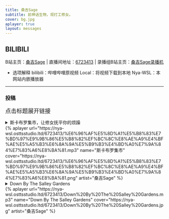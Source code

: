 ```yaml
---
title: 桑吉Sage
subtitle: 前神话生物，现打工修女。
cover: bg.jpg
aplayer: true
layout: messages
---
```


## BILIBILI

B站主页：[桑吉Sage](https://space.bilibili.com/106415) | 直播间地址：[6723413](https://live.bilibili.com/6723413) | 录播组B站主页：[桑吉Sage录播机](https://space.bilibili.com/307598397)

* 选项解释
  bilibili：哔哩哔哩原视频
  Local：将视频下载到本地
  Nya-WSL：本网站内嵌播放器

---

### 投稿

<font size=4px>点击标题展开链接</font>

<details>
<summary>斯卡布罗集市，让修女抚平你的烦躁</summary>

> [bilibili](https://www.bilibili.com/video/BV1sQ4y1D7D5) | [Local](https://nya-wsl.osttsstudio.ltd/6723413/%E6%96%AF%E5%8D%A1%E5%B8%83%E7%BD%97%E9%9B%86%E5%B8%82%EF%BC%8C%E8%AE%A9%E4%BF%AE%E5%A5%B3%E6%8A%9A%E5%B9%B3%E4%BD%A0%E7%9A%84%E7%83%A6%E8%BA%81.mp4) | [Nya-WSL](https://nya-wsl.com/6723413/BV1sQ4y1D7D5)
</details>
{%  aplayer
    url="https://nya-wsl.osttsstudio.ltd/6723413/%E6%96%AF%E5%8D%A1%E5%B8%83%E7%BD%97%E9%9B%86%E5%B8%82%EF%BC%8C%E8%AE%A9%E4%BF%AE%E5%A5%B3%E6%8A%9A%E5%B9%B3%E4%BD%A0%E7%9A%84%E7%83%A6%E8%BA%81.mp3"
    name="斯卡布罗集市"
    cover="https://nya-wsl.osttsstudio.ltd/6723413/%E6%96%AF%E5%8D%A1%E5%B8%83%E7%BD%97%E9%9B%86%E5%B8%82%EF%BC%8C%E8%AE%A9%E4%BF%AE%E5%A5%B3%E6%8A%9A%E5%B9%B3%E4%BD%A0%E7%9A%84%E7%83%A6%E8%BA%81.png"
    artist="桑吉Sage"
%}

<details>
<summary>Down By The Salley Gardens</summary>

> [bilibili](https://www.bilibili.com/video/BV1f44y1A7v2) | [Local](https://nya-wsl.osttsstudio.ltd/6723413/Down%20By%20The%20Salley%20Gardens.mp4) | [Nya-WSL](https://nya-wsl.com/6723413/BV1f44y1A7v2)
</details>
{%  aplayer
    url="https://nya-wsl.osttsstudio.ltd/6723413/Down%20By%20The%20Salley%20Gardens.mp3"
    name="Down By The Salley Gardens"
    cover="https://nya-wsl.osttsstudio.ltd/6723413/Down%20By%20The%20Salley%20Gardens.jpg"
    artist="桑吉Sage"
%}